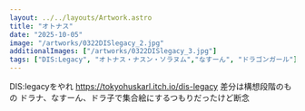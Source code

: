 ```yaml
---
layout: ../../layouts/Artwork.astro
title: "オトナス"
date: "2025-10-05"
image: "/artworks/0322DISlegacy_2.jpg"
additionalImages: ["/artworks/0322DISlegacy_3.jpg"]
tags: ["DIS:Legacy", "オトナス・ナスン・ソラヌム","なすーん", "ドラゴンガール"]
---
```


DIS:legacyをやれ
https://tokyohuskarl.itch.io/dis-legacy
差分は構想段階のもの
ドラナ、なすーん、ドラ子で集合絵にするつもりだったけど断念